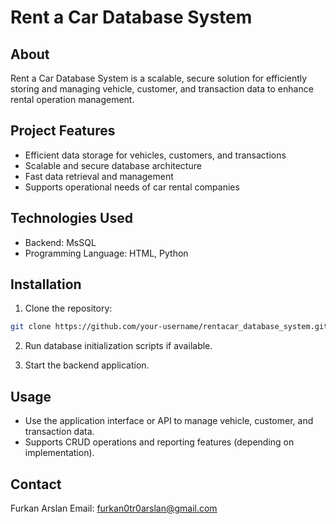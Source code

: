 
# Rent a Car Database System

## About

Rent a Car Database System is a scalable, secure solution for efficiently storing and managing vehicle, customer, and transaction data to enhance rental operation management.

## Project Features

- Efficient data storage for vehicles, customers, and transactions  
- Scalable and secure database architecture  
- Fast data retrieval and management  
- Supports operational needs of car rental companies  

## Technologies Used

- Backend: MsSQL 
- Programming Language: HTML, Python

## Installation

1. Clone the repository:  
```bash
git clone https://github.com/your-username/rentacar_database_system.git
````
2. Run database initialization scripts if available.

3. Start the backend application.

## Usage

* Use the application interface or API to manage vehicle, customer, and transaction data.
* Supports CRUD operations and reporting features (depending on implementation).

## Contact
Furkan Arslan
Email: [furkan0tr0arslan@gmail.com](mailto:furkan0tr0arslan@gmail.com)

